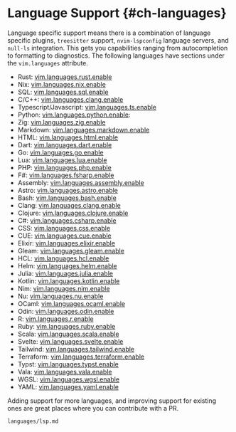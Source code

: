 # Language Support {#ch-languages}

Language specific support means there is a combination of language specific
plugins, `treesitter` support, `nvim-lspconfig` language servers, and `null-ls`
integration. This gets you capabilities ranging from autocompletion to
formatting to diagnostics. The following languages have sections under the
`vim.languages` attribute.

- Rust: [vim.languages.rust.enable](#opt-vim.languages.rust.enable)
- Nix: [vim.languages.nix.enable](#opt-vim.languages.nix.enable)
- SQL: [vim.languages.sql.enable](#opt-vim.languages.sql.enable)
- C/C++: [vim.languages.clang.enable](#opt-vim.languages.clang.enable)
- Typescript/Javascript: [vim.languages.ts.enable](#opt-vim.languages.ts.enable)
- Python: [vim.languages.python.enable](#opt-vim.languages.python.enable):
- Zig: [vim.languages.zig.enable](#opt-vim.languages.zig.enable)
- Markdown: [vim.languages.markdown.enable](#opt-vim.languages.markdown.enable)
- HTML: [vim.languages.html.enable](#opt-vim.languages.html.enable)
- Dart: [vim.languages.dart.enable](#opt-vim.languages.dart.enable)
- Go: [vim.languages.go.enable](#opt-vim.languages.go.enable)
- Lua: [vim.languages.lua.enable](#opt-vim.languages.lua.enable)
- PHP: [vim.languages.php.enable](#opt-vim.languages.php.enable)
- F#: [vim.languages.fsharp.enable](#opt-vim.languages.fsharp.enable)
- Assembly: [vim.languages.assembly.enable](#opt-vim.languages.assembly.enable)
- Astro: [vim.languages.astro.enable](#opt-vim.languages.astro.enable)
- Bash: [vim.languages.bash.enable](#opt-vim.languages.bash.enable)
- Clang: [vim.languages.clang.enable](#opt-vim.languages.clang.enable)
- Clojure: [vim.languages.clojure.enable](#opt-vim.languages.clojure.enable)
- C#: [vim.languages.csharp.enable](#opt-vim.languages.csharp.enable)
- CSS: [vim.languages.css.enable](#opt-vim.languages.css.enable)
- CUE: [vim.languages.cue.enable](#opt-vim.languages.cue.enable)
- Elixir: [vim.languages.elixir.enable](#opt-vim.languages.elixir.enable)
- Gleam: [vim.languages.gleam.enable](#opt-vim.languages.gleam.enable)
- HCL: [vim.languages.hcl.enable](#opt-vim.languages.hcl.enable)
- Helm: [vim.languages.helm.enable](#opt-vim.languages.helm.enable)
- Julia: [vim.languages.julia.enable](#opt-vim.languages.julia.enable)
- Kotlin: [vim.languages.kotlin.enable](#opt-vim.languages.kotlin.enable)
- Nim: [vim.languages.nim.enable](#opt-vim.languages.nim.enable)
- Nu: [vim.languages.nu.enable](#opt-vim.languages.nu.enable)
- OCaml: [vim.languages.ocaml.enable](#opt-vim.languages.ocaml.enable)
- Odin: [vim.languages.odin.enable](#opt-vim.languages.odin.enable)
- R: [vim.languages.r.enable](#opt-vim.languages.r.enable)
- Ruby: [vim.languages.ruby.enable](#opt-vim.languages.ruby.enable)
- Scala: [vim.languages.scala.enable](#opt-vim.languages.scala.enable)
- Svelte: [vim.languages.svelte.enable](#opt-vim.languages.svelte.enable)
- Tailwind: [vim.languages.tailwind.enable](#opt-vim.languages.tailwind.enable)
- Terraform: [vim.languages.terraform.enable](#opt-vim.languages.terraform.enable)
- Typst: [vim.languages.typst.enable](#opt-vim.languages.typst.enable)
- Vala: [vim.languages.vala.enable](#opt-vim.languages.vala.enable)
- WGSL: [vim.languages.wgsl.enable](#opt-vim.languages.wgsl.enable)
- YAML: [vim.languages.yaml.enable](#opt-vim.languages.yaml.enable)

Adding support for more languages, and improving support for existing ones are
great places where you can contribute with a PR.

```{=include=} sections
languages/lsp.md
```
